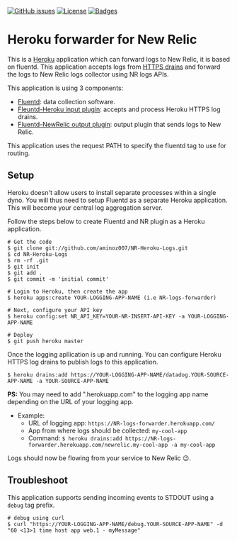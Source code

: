 [![GitHub issues](https://img.shields.io/github/issues-raw/aminoz007/siteminder)](https://github.com/aminoz007/NR-Heroku-Logs/issues)
[![License](https://img.shields.io/github/license/aminoz007/NR-Heroku-Logs)]()
[![Badges](http://img.shields.io/:NR-Logs-ff6799.svg)](https://github.com/badges/badgerbadgerbadger)

# Heroku forwarder for New Relic

This is a [Heroku](https://heroku.com) application which can forward logs to New Relic, it is based on fluentd.
This application accepts logs from [HTTPS drains](https://devcenter.heroku.com/articles/log-drains#https-drains) and forward the logs to New Relic logs collector using NR logs APIs.

This application is using 3 components:
*   [Fluentd](https://fluentd.org): data collection software.
*   [Fleuntd-Heroku input plugin](https://github.com/ApplauseOSS/fluent-plugin-heroku-http): accepts and process Heroku HTTPS log drains.
*   [Fluentd-NewRelic output plugin](https://github.com/newrelic/newrelic-fluentd-output): output plugin that sends logs to New Relic.

This application uses the request PATH to specify the fluentd tag to use for routing.

## Setup

Heroku doesn't allow users to install separate processes within a single dyno. You will thus need to setup Fluentd as a separate Heroku application. This will become your central log aggregation server.

Follow the steps below to create Fluentd and NR plugin as a Heroku application.

```
# Get the code
$ git clone git://github.com/aminoz007/NR-Heroku-Logs.git
$ cd NR-Heroku-Logs
$ rm -rf .git
$ git init
$ git add .
$ git commit -m 'initial commit'

# Login to Heroku, then create the app
$ heroku apps:create YOUR-LOGGING-APP-NAME (i.e NR-logs-forwarder)

# Next, configure your API key
$ heroku config:set NR_API_KEY=YOUR-NR-INSERT-API-KEY -a YOUR-LOGGING-APP-NAME

# Deploy
$ git push heroku master
```

Once the logging apllication is up and running. You can configure Heroku HTTPS log drains to publish logs to this application.

```
$ heroku drains:add https://YOUR-LOGGING-APP-NAME/datadog.YOUR-SOURCE-APP-NAME -a YOUR-SOURCE-APP-NAME
```
**PS:** You may need to add ".herokuapp.com" to the logging app name depending on the URL of your logging app.
-   Example: 
    -   URL of logging app: ```https://NR-logs-forwarder.herokuapp.com/```
    -   App from where logs should be collected: ```my-cool-app```
    -   Command: ```$ heroku drains:add https://NR-logs-forwarder.herokuapp.com/newrelic.my-cool-app -a my-cool-app```

Logs should now be flowing from your service to New Relic :wink:.

## Troubleshoot

This application supports sending incoming events to STDOUT using a `debug`
tag prefix.
```
# debug using curl
$ curl "https://YOUR-LOGGING-APP-NAME/debug.YOUR-SOURCE-APP-NAME" -d "60 <13>1 time host app web.1 - myMessage"
```
